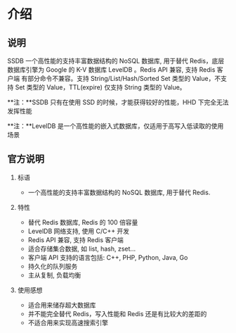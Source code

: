 # 介绍

## 说明

SSDB 一个高性能的支持丰富数据结构的 NoSQL 数据库, 用于替代 Redis，底层数据库引擎为 Google 的 K-V 数据库 LevelDB 。Redis API 兼容, 支持 Redis 客户端 有部分命令不兼容。支持 String/List/Hash/Sorted Set 类型的 Value，不支持 Set 类型的 Value，TTL(expire) 仅支持 String 类型的 Value。

**注：**SSDB 只有在使用 SSD 的时候，才能获得较好的性能，HHD 下完全无法发挥性能

**注：**LevelDB 是一个高性能的嵌入式数据库，仅适用于高写入低读取的使用场景

## 官方说明

1. 标语
   - 一个高性能的支持丰富数据结构的 NoSQL 数据库, 用于替代 Redis.

2. 特性
   - 替代 Redis 数据库, Redis 的 100 倍容量
   - LevelDB 网络支持, 使用 C/C++ 开发
   - Redis API 兼容, 支持 Redis 客户端
   - 适合存储集合数据, 如 list, hash, zset...
   - 客户端 API 支持的语言包括: C++, PHP, Python, Java, Go
   - 持久化的队列服务
   - 主从复制, 负载均衡

3. 使用感想
   - 适合用来储存超大数据库
   - 并不能完全替代 Redis，写入性能和 Redis 还是有比较大的差距的
   - 不适合用来实现高速搜索引擎